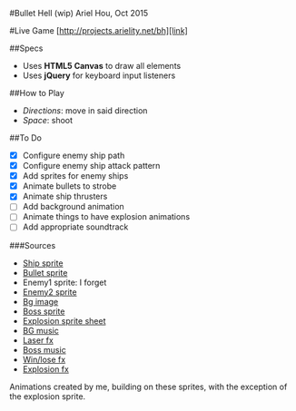 #Bullet Hell (wip)
Ariel Hou, Oct 2015

#Live Game
[http://projects.arielity.net/bh][link]

[link]: http://projects.arielity.net/bh

##Specs
* Uses **HTML5 Canvas** to draw all elements
* Uses **jQuery** for keyboard input listeners

##How to Play
* *Directions*: move in said direction
* *Space*: shoot

##To Do
- [x] Configure enemy ship path
- [x] Configure enemy ship attack pattern
- [x] Add sprites for enemy ships
- [x] Animate bullets to strobe
- [x] Animate ship thrusters
- [ ] Add background animation
- [ ] Animate things to have explosion animations
- [ ] Add appropriate soundtrack

###Sources
* [Ship sprite][link2]
* [Bullet sprite][link3]
* Enemy1 sprite: I forget
* [Enemy2 sprite][link4]
* [Bg image][link5]
* [Boss sprite][link6]
* [Explosion sprite sheet][link11]
* [BG music][link7]
* [Laser fx][link8]
* [Boss music][link9]
* [Win/lose fx][link10]
* [Explosion fx][link12]

Animations created by me, building on these sprites, with the exception of the explosion sprite.

[link2]: http://opengameart.org/content/spaceship-fighter-ipod1
[link3]: http://opengameart.org/content/bullet-collection-1-m484
[link4]: http://shmuproom.deviantart.com/art/Four-Spaceship-172821952
[link5]: http://eggnored.tumblr.com/stars
[link6]: http://artscum.files.wordpress.com/2010/11/onslaught_sprite.jpg
[link7]: http://opengameart.org/content/space-philately-seamless-loop
[link8]: http://opengameart.org/content/laser-fire
[link9]: http://opengameart.org/content/fast-fight-battle-music
[link10]: http://opengameart.org/content/oldschool-win-and-die-jump-and-run-sounds
[link11]: http://stpiusxhigh.com/Gravelle/GameMaker/Maze/Level%203%20and%20Beyond.htm
[link12]: http://opengameart.org/content/8-bit-sound-effects-library

